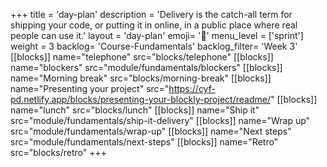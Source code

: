 +++
title = 'day-plan'
description = 'Delivery is the catch-all term for shipping your code, or putting it in online, in a public place where real people can use it.'
layout = 'day-plan'
emoji= '📝'
menu_level = ['sprint']
weight = 3
backlog= 'Course-Fundamentals'
backlog_filter= 'Week 3'
[[blocks]]
name="telephone"
src="blocks/telephone"
[[blocks]]
name="blockers"
src="module/fundamentals/blockers"
[[blocks]]
name="Morning break"
src="blocks/morning-break"
[[blocks]]
name="Presenting your project"
src="https://cyf-pd.netlify.app/blocks/presenting-your-blockly-project/readme/"
[[blocks]]
name="lunch"
src="blocks/lunch"
[[blocks]]
name="Ship it"
src="module/fundamentals/ship-it-delivery"
[[blocks]]
name="Wrap up"
src="module/fundamentals/wrap-up"
[[blocks]]
name="Next steps"
src="module/fundamentals/next-steps"
[[blocks]]
name="Retro"
src="blocks/retro"
+++
